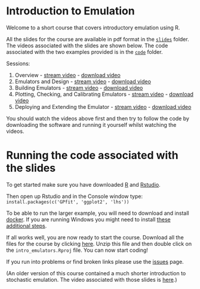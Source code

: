 # Introduction to Emulation

Welcome to a short course that covers introductory emulation using R. 

All the slides for the course are available in pdf format in the [`slides`](https://github.com/andrewcparnell/intro_emulators/tree/master/slides) folder. The videos associated with the slides are shown below. The code associated with the two examples provided is in the [`code`](https://github.com/andrewcparnell/intro_emulators/tree/master/code) folder.

Sessions:

 1. Overview - [stream video](https://media.heanet.ie/page/34a0a93694db46e7ba6f700bd6e5a188) - [download video](https://media.heanet.ie/download/34a0a93694db46e7ba6f700bd6e5a188) 
 2. Emulators and Design - [stream video](https://media.heanet.ie/page/749aa3decd294c5cb683cff4b2536f97) - [download video](https://media.heanet.ie/download/749aa3decd294c5cb683cff4b2536f97) 
 3. Building Emulators - [stream video](https://github.com) - [download video](https://github.com) 
 4. Plotting, Checking, and Calibrating Emulators - [stream video](https://github.com) - [download video](https://github.com) 
 5. Deploying and Extending the Emulator - [stream video](https://github.com) - [download video](https://github.com) 

You should watch the videos above first and then try to follow the code by downloading the software and running it yourself whilst watching the videos. 

# Running the code associated with the slides

To get started make sure you have downloaded [R](https://www.r-project.org) and [Rstudio](https://rstudio.com/products/rstudio/download/).

Then open up Rstudio and in the Console window type:
`install.packages(c('GPfit', 'ggplot2', 'lhs'))`

To be able to run the larger example, you will need to download and install [docker](https://www.docker.com). If you are running Windows you might need to install [these additional steps](https://blog.jayway.com/2017/04/19/running-docker-on-bash-on-windows/).

If all works well, you are now ready to start the course. Download all the files for the course by clicking [here](https://github.com/andrewcparnell/intro_emulators/archive/master.zip). Unzip this file and then double click on the `intro_emulators.Rproj` file. You can now start coding!

If you run into problems or find broken links please use the [issues](https://github.com/andrewcparnell/intro_emulation/issues) page. 

(An older version of this course contained a much shorter introduction to stochastic emulation. The video associated with those slides is [here](https://media.heanet.ie/download/896172607cea4cdaa9001dc3260be3dd).)
